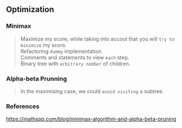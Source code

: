 ## Optimization

### Minimax
> Maximize my score, while taking into accout that you will `try to minimize` my score.   
Refactoring `dummy` implementation.  
Comments and statements to view `each` step.  
Binary tree with `arbitrary number` of children.  

### Alpha-beta Prunning  
> In the maximising case, we could `avoid visiting` a subtree.   

### References

https://mathspp.com/blog/minimax-algorithm-and-alpha-beta-pruning
